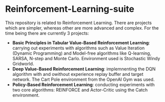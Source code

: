# Reinforcement-Learning-suite

This repository is related to Reinforcement Learning. There are projects which are simpler, whereas other are more advanced and complex. For the time being there are currently 3 projects:
- **Basic Principles in Tabular Value-Based Reinforcement Learning**: carrying out experiments with algorithms such as Value Iteration (Dynamic Programming) and Model-free algorithms like Q-learning, SARSA, N-step and Monte Carlo. Environment used is Stochastic Windy Gridworld.
- **Deep Value-Based Reinforcement Learning**: implemnenting the DQN algorithm with and owithout experience replay buffer and target network. The Cart Pole environment from the OpenAI Gym was used.
- **Policy-Based Reinforcement Learning**: conducting experiments with two core algorithms: REINFORCE and Actor-Critic using the Catch environment.
